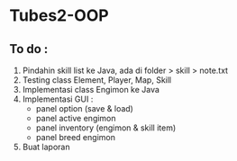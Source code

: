 # Tubes2-OOP

## To do :

1. Pindahin skill list ke Java, ada di folder > skill > note.txt
2. Testing class Element, Player, Map, Skill
3. Implementasi class Engimon ke Java
4. Implementasi GUI :
   - panel option (save & load)
   - panel active engimon
   - panel inventory (engimon & skill item)
   - panel breed engimon
5. Buat laporan
